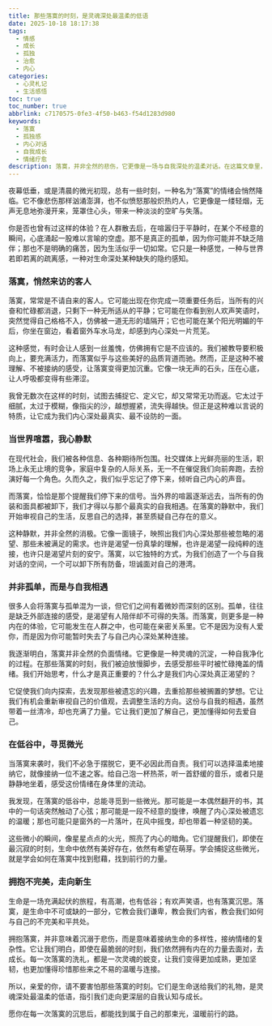 ```yaml
---
title: 那些落寞的时刻，是灵魂深处最温柔的低语
date: 2025-10-18 18:17:38
tags:
  - 情感
  - 成长
  - 孤独
  - 治愈
  - 内心
categories:
  - 心灵札记
  - 生活感悟
toc: true
toc_number: true
abbrlink: c7170575-0fe3-4f50-b463-f54d1283d980
keywords:
  - 落寞
  - 孤独感
  - 内心对话
  - 自我成长
  - 情绪疗愈
description: 落寞，并非全然的悲伤，它更像是一场与自我深处的温柔对话。在这篇文章里，我们将一同探索那些不期而至的落寞瞬间，感受它带来的沉思与成长，并学会如何在这份静谧中找到力量与希望，让心灵在低谷中也能绽放光芒。
---
```


夜幕低垂，或是清晨的微光初现，总有一些时刻，一种名为“落寞”的情绪会悄然降临。它不像悲伤那样汹涌澎湃，也不似愤怒那般炽热灼人，它更像是一缕轻烟，无声无息地弥漫开来，笼罩住心头，带来一种淡淡的空旷与失落。

你是否也曾有过这样的体验？在人群散去后，在喧嚣归于平静时，在某个不经意的瞬间，心底涌起一股难以言喻的空虚。那不是真正的孤单，因为你可能并不缺乏陪伴；那也不是明确的痛苦，因为生活似乎一切如常。它只是一种感觉，一种与世界若即若离的疏离感，一种对生命深处某种缺失的隐约感知。

### 落寞，悄然来访的客人

落寞，常常是不请自来的客人。它可能出现在你完成一项重要任务后，当所有的兴奋和忙碌都消退，只剩下一种无所适从的平静；它可能在你看到别人欢声笑语时，突然觉得自己格格不入，仿佛被一道无形的墙隔开；它也可能在某个阳光明媚的午后，你坐在窗边，看着窗外车水马龙，却感到内心深处一片荒芜。

这种感觉，有时会让人感到一丝羞愧，仿佛拥有它是不应该的。我们被教导要积极向上，要充满活力，而落寞似乎与这些美好的品质背道而驰。然而，正是这种不被理解、不被接纳的感受，让落寞变得更加沉重。它像一块无声的石头，压在心底，让人呼吸都变得有些滞涩。

我曾无数次在这样的时刻，试图去捕捉它、定义它，却又常常无功而返。它太过于细腻，太过于模糊，像指尖的沙，越想握紧，流失得越快。但正是这种难以言说的特质，让它成为我们内心深处最真实、最不设防的一面。

### 当世界喧嚣，我心静默

在现代社会，我们被各种信息、各种期待所包围。社交媒体上光鲜亮丽的生活，职场上永无止境的竞争，家庭中复杂的人际关系，无一不在催促我们向前奔跑，去扮演好每一个角色。久而久之，我们似乎忘记了停下来，倾听自己内心的声音。

而落寞，恰恰是那个提醒我们停下来的信号。当外界的喧嚣逐渐远去，当所有的伪装和面具都被卸下，我们才得以与那个最真实的自我相遇。在落寞的静默中，我们开始审视自己的生活，反思自己的选择，甚至质疑自己存在的意义。

这种静默，并非全然的消极。它像一面镜子，映照出我们内心深处那些被忽略的渴望、那些未被满足的需求。也许是渴望一份真挚的理解，也许是渴望一段纯粹的连接，也许只是渴望片刻的安宁。落寞，以它独特的方式，为我们创造了一个与自我对话的空间，一个可以卸下所有防备，坦诚面对自己的港湾。

### 并非孤单，而是与自我相遇

很多人会将落寞与孤单混为一谈，但它们之间有着微妙而深刻的区别。孤单，往往是缺乏外部连接的感受，是渴望有人陪伴却不可得的失落。而落寞，则更多是一种内在的体验，它可能发生在人群之中，也可能在亲密关系里。它不是因为没有人爱你，而是因为你可能暂时失去了与自己内心深处某种连接。

我逐渐明白，落寞并非全然的负面情绪。它更像是一种灵魂的沉淀，一种自我净化的过程。在那些落寞的时刻，我们被迫放慢脚步，去感受那些平时被忙碌掩盖的情绪。我们开始思考，什么才是真正重要的？什么才是我们内心深处真正渴望的？

它促使我们向内探索，去发现那些被遗忘的兴趣，去重拾那些被搁置的梦想。它让我们有机会重新审视自己的价值观，去调整生活的方向。这份与自我的相遇，虽然带着一丝清冷，却也充满了力量。它让我们更加了解自己，更加懂得如何去爱自己。

### 在低谷中，寻觅微光

当落寞来袭时，我们不必急于摆脱它，更不必因此而自责。我们可以选择温柔地接纳它，就像接纳一位不速之客。给自己泡一杯热茶，听一首舒缓的音乐，或者只是静静地坐着，感受这份情绪在身体里的流动。

我发现，在落寞的低谷中，总能寻觅到一些微光。那可能是一本偶然翻开的书，其中的一句话突然触动了心弦；那可能是一段不经意的旋律，唤醒了内心深处被遗忘的温暖；那也可能只是窗外的一片落叶，在风中摇曳，却也带着一种坚韧的美。

这些微小的瞬间，像星星点点的火光，照亮了内心的暗角。它们提醒我们，即使在最沉寂的时刻，生命中依然有美好存在，依然有希望在萌芽。学会捕捉这些微光，就是学会如何在落寞中找到慰藉，找到前行的力量。

### 拥抱不完美，走向新生

生命是一场充满起伏的旅程，有高潮，也有低谷；有欢声笑语，也有落寞沉思。落寞，是生命中不可或缺的一部分，它教会我们谦卑，教会我们内省，教会我们如何与自己的不完美和平共处。

拥抱落寞，并非意味着沉溺于悲伤，而是意味着接纳生命的多样性，接纳情绪的复杂性。它让我们明白，即使在最脆弱的时刻，我们依然拥有内在的力量去面对，去成长。每一次落寞的洗礼，都是一次灵魂的蜕变，让我们变得更加成熟，更加坚韧，也更加懂得珍惜那些来之不易的温暖与连接。

所以，亲爱的你，请不要害怕那些落寞的时刻。它们是生命送给我们的礼物，是灵魂深处最温柔的低语，指引我们走向更深层的自我认知与成长。

愿你在每一次落寞的沉思后，都能找到属于自己的那束光，温暖前行的路。